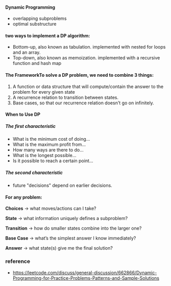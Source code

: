 #### Dynamic Programming
* overlapping subproblems
* optimal substructure
#### two ways to implement a DP algorithm:
* Bottom-up, also known as tabulation. implemented with nested for loops and an array. 
* Top-down, also known as memoization. implemented with a recursive function and hash map

#### The FrameworkTo solve a DP problem, we need to combine 3 things:

1. A function or data structure that will compute/contain the answer to the problem for every given state
2. A recurrence relation to transition between states.
3. Base cases, so that our recurrence relation doesn't go on infinitely.

#### When to Use DP
##### The first characteristic
* What is the minimum cost of doing...
* What is the maximum profit from...
* How many ways are there to do...
* What is the longest possible...
* Is it possible to reach a certain point...

##### The second characteristic
* future "decisions" depend on earlier decisions.

#### For any problem:

**Choices** → what moves/actions can I take?

**State** → what information uniquely defines a subproblem?

**Transition** → how do smaller states combine into the larger one?

**Base Case** → what’s the simplest answer I know immediately?

**Answer** → what state(s) give me the final solution?




### reference
*   https://leetcode.com/discuss/general-discussion/662866/Dynamic-Programming-for-Practice-Problems-Patterns-and-Sample-Solutions